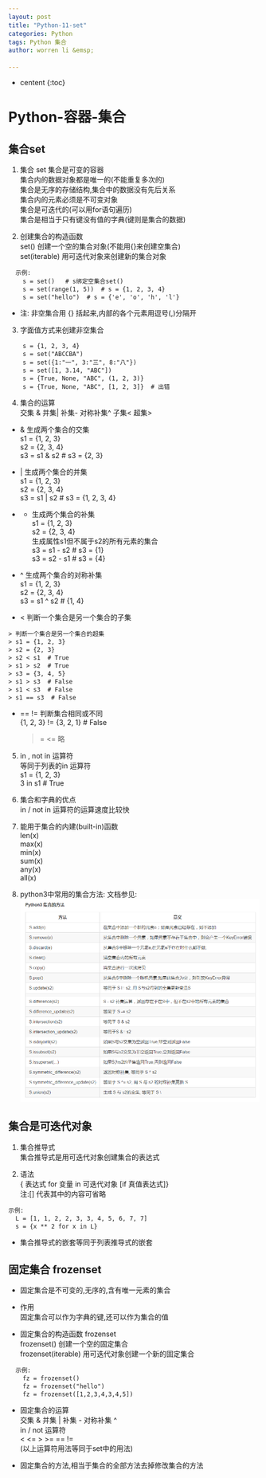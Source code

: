 ```yaml
---
layout: post
title: "Python-11-set"
categories: Python
tags: Python 集合
author: worren li &emsp;

---
```


* centent
{:toc}

# Python-容器-集合
## 集合set
1. 集合 set
   集合是可变的容器  
   集合内的数据对象都是唯一的(不能重复多次的)  
   集合是无序的存储结构,集合中的数据没有先后关系  
   集合内的元素必须是不可变对象  
   集合是可迭代的(可以用for语句遍历)  
   集合是相当于只有键没有值的字典(键则是集合的数据)  

2. 创建集合的构造函数  
   set()  创建一个空的集合对象(不能用{}来创建空集合)  
   set(iterable) 用可迭代对象来创建新的集合对象  
```
  示例:
    s = set()   # s绑定空集合set()
    s = set(range(1, 5))  # s = {1, 2, 3, 4}
    s = set("hello")  # s = {'e', 'o', 'h', 'l'}
```
* 注:
   非空集合用 {} 括起来,内部的各个元素用逗号(,)分隔开  

3. 字面值方式来创建非空集合  
```
    s = {1, 2, 3, 4}
    s = set("ABCCBA")
    s = set({1:"一", 3:"三", 8:"八"})
    s = set([1, 3.14, "ABC"])
    s = {True, None, "ABC", (1, 2, 3)}
    s = {True, None, "ABC", [1, 2, 3]}  # 出错
```

4. 集合的运算  
    交集 &   并集|  补集-  对称补集^  子集<  超集>  

* & 生成两个集合的交集  
   s1 = {1, 2, 3}  
   s2 = {2, 3, 4}  
   s3 = s1 & s2  # s3 = {2, 3}  

* | 生成两个集合的并集  
   s1 = {1, 2, 3}  
   s2 = {2, 3, 4}  
   s3 = s1 | s2  # s3 = {1, 2, 3, 4}  

* - 生成两个集合的补集  
   s1 = {1, 2, 3}  
   s2 = {2, 3, 4}  
   生成属性s1但不属于s2的所有元素的集合   
   s3 = s1 - s2  # s3 = {1}  
   s3 = s2 - s1  # s3 = {4}  

* ^ 生成两个集合的对称补集  
   s1 = {1, 2, 3}  
   s2 = {2, 3, 4}  
   s3 = s1 ^ s2  # {1, 4}    


* < 判断一个集合是另一个集合的子集  
```
> 判断一个集合是另一个集合的超集
> s1 = {1, 2, 3}
> s2 = {2, 3}
> s2 < s1  # True
> s1 > s2  # True
> s3 = {3, 4, 5}
> s1 > s3  # False
> s1 < s3  # False
> s1 == s3  # False
```

* == !=  判断集合相同或不同  
   {1, 2, 3}  != {3, 2, 1}  # False  

   >= <= 略   

5. in , not in 运算符  
   等同于列表的in 运算符  
   s1 = {1, 2, 3}  
   3 in s1  # True  

6. 集合和字典的优点  
   in / not in 运算符的运算速度比较快  

7. 能用于集合的内建(built-in)函数   
   len(x)  
   max(x)  
   min(x)  
   sum(x)  
   any(x)  
   all(x)  


8. python3中常用的集合方法:
  文档参见:
   ![6](../img/6.png)

## 集合是可迭代对象

1. 集合推导式  
   集合推导式是用可迭代对象创建集合的表达式  

2. 语法  
   { 表达式 for 变量 in 可迭代对象 [if 真值表达式]}  
   注:[]  代表其中的内容可省略  
```
示例:
  L = [1, 1, 2, 2, 3, 3, 4, 5, 6, 7, 7]
  s = {x ** 2 for x in L}
```

* 集合推导式的嵌套等同于列表推导式的嵌套



## 固定集合 frozenset  
* 固定集合是不可变的,无序的,含有唯一元素的集合   

* 作用  
   固定集合可以作为字典的键,还可以作为集合的值  

* 固定集合的构造函数 frozenset  
   frozenset()  创建一个空的固定集合  
   frozenset(iterable)  用可迭代对象创建一个新的固定集合  
```
  示例:
    fz = frozenset()  
    fz = frozenset("hello")
    fz = frozenset([1,2,3,4,3,4,5])
```

* 固定集合的运算   
   交集 &  并集 |  补集 -  对称补集 ^  
   in / not 运算符  
   < <= > >= == !=  
   (以上运算符用法等同于set中的用法)  

* 固定集合的方法,相当于集合的全部方法去掉修改集合的方法  